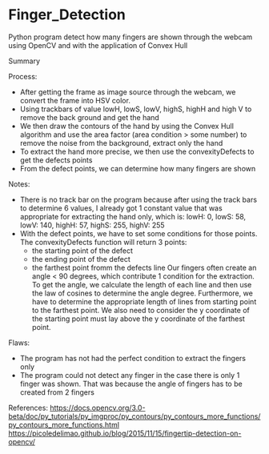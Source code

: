# Finger_Detection
Python program detect how many fingers are shown through the webcam using OpenCV and with the application of Convex Hull 

Summary

Process:

- After getting the frame as image source through the webcam, we convert the frame into HSV color. 
- Using trackbars of value lowH, lowS, lowV, highS, highH and high V to remove the back ground and get the hand 
- We then draw the contours of the hand by using the Convex Hull algorithm and use the area factor (area condition > some number)
  to remove the noise from the background, extract only the hand 
- To extract the hand more precise, we then use the convexityDefects to get the defects points
- From the defect points, we can determine how many fingers are shown 

Notes:

- There is no track bar on the program because after using the track bars to determine 6 values, I already got 1 constant value that 
was appropriate for extracting the hand only, which is: lowH: 0, lowS: 58, lowV: 140, highH: 57, highS: 255, highV: 255
- With the defect points, we have to set some conditions for those points. The convexityDefects function will return 3 points:
    + the starting point of the defect
    + the ending point of the defect
    + the farthest point fromm the defects line
  Our fingers often create an angle < 90 degrees, which contribute 1 condition for the extraction. To get the angle, we calculate the
  length of each line and then use the law of cosines to determine the angle degree. Furthermore, we have to determine the appropriate 
  length of lines from starting point to the farthest point. We also need to consider the y coordinate
  of the starting point must lay above the y coordinate of the farthest point. 

Flaws:

- The program has not had the perfect condition to extract the fingers only
- The program could not detect any finger in the case there is only 1 finger was shown. That was because the angle of fingers has
to be created from 2 fingers

References: 
https://docs.opencv.org/3.0-beta/doc/py_tutorials/py_imgproc/py_contours/py_contours_more_functions/py_contours_more_functions.html
https://picoledelimao.github.io/blog/2015/11/15/fingertip-detection-on-opencv/

